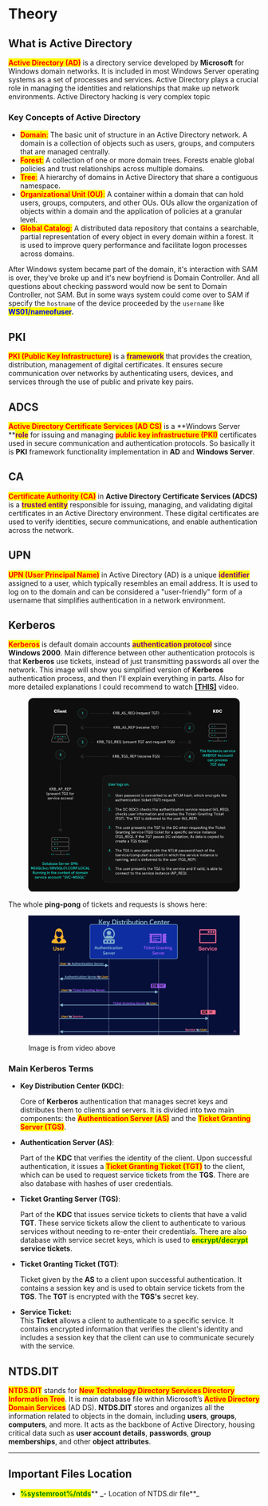 # Theory

## What is Active Directory

<mark style="color:red;">**Active Directory (AD)**</mark> is a directory service developed by **Microsoft** for Windows domain networks. It is included in most Windows Server operating systems as a set of processes and services. Active Directory plays a crucial role in managing the identities and relationships that make up network environments. Active Directory hacking is very complex topic

### Key Concepts of Active Directory

* <mark style="color:red;">**Domain**</mark><mark style="color:red;">:</mark> The basic unit of structure in an Active Directory network. A domain is a collection of objects such as users, groups, and computers that are managed centrally.
* <mark style="color:red;">**Forest**</mark><mark style="color:red;">:</mark> A collection of one or more domain trees. Forests enable global policies and trust relationships across multiple domains.
* <mark style="color:red;">**Tree**</mark><mark style="color:red;">:</mark> A hierarchy of domains in Active Directory that share a contiguous namespace.
* <mark style="color:red;">**Organizational Unit (OU)**</mark><mark style="color:red;">:</mark> A container within a domain that can hold users, groups, computers, and other OUs. OUs allow the organization of objects within a domain and the application of policies at a granular level.
* <mark style="color:red;">**Global Catalog**</mark><mark style="color:red;">:</mark> A distributed data repository that contains a searchable, partial representation of every object in every domain within a forest. It is used to improve query performance and facilitate logon processes across domains.

After Windows system became part of the domain, it's interaction with SAM is over, they've broke up and it's new boyfriend is Domain Controller. And all questions about checking password would now be sent to Domain Controller, not SAM.  But in some ways system could come over to SAM if specify the `hostname` of the device proceeded by the `username` like <mark style="color:blue;">**WS01/nameofuser**</mark>**.**&#x20;

## PKI

<mark style="color:red;">**PKI (Public Key Infrastructure)**</mark> is a <mark style="color:purple;">**framework**</mark> that provides the creation, distribution, management of digital certificates. It ensures secure communication over networks by authenticating users, devices, and services through the use of public and private key pairs.

## ADCS

<mark style="color:red;">**Active Directory Certificate Services (AD CS)**</mark> is a **Windows Server **<mark style="color:purple;">**role**</mark> for issuing and managing <mark style="color:red;">**public key infrastructure (PKI)**</mark> certificates used in secure communication and authentication protocols. So basically it is **PKI** framework functionality implementation in **AD** and **Windows Server**.

## CA

<mark style="color:red;">**Certificate Authority (CA)**</mark> in **Active Directory Certificate Services (ADCS)** is a <mark style="color:purple;">**trusted entity**</mark> responsible for issuing, managing, and validating digital certificates in an Active Directory environment. These digital certificates are used to verify identities, secure communications, and enable authentication across the network.

## UPN

<mark style="color:red;">**UPN (User Principal Name)**</mark> in Active Directory (AD) is a unique <mark style="color:purple;">**identifier**</mark> assigned to a user, which typically resembles an email address. It is used to log on to the domain and can be considered a "user-friendly" form of a username that simplifies authentication in a network environment.

## Kerberos

<mark style="color:red;">**Kerberos**</mark> is default domain accounts <mark style="color:purple;">**authentication protocol**</mark> since **Windows 2000**. Main difference between other authentication protocols is that **Kerberos** use tickets, instead of just transmitting passwords all over the network. This image will show you simplified version of **Kerberos** authentication process, and then I'll explain everything in parts. Also for more detailed explanations I could recommend to watch [**\[THIS\]**](https://youtu.be/5N242XcKAsM?t=870) video.

<figure><img src="../.gitbook/assets/kerb_auth_image.png" alt=""><figcaption></figcaption></figure>

The whole **ping-pong** of tickets and requests is shows here:

<figure><img src="../.gitbook/assets/Screenshot_2024-06-28_20_59_14.png" alt=""><figcaption><p>Image is from video above</p></figcaption></figure>

### Main Kerberos Terms

*   **Key Distribution Center (KDC)**:

    Core of **Kerberos** authentication that manages secret keys and distributes them to clients and servers. It is divided into two main components: the <mark style="color:red;">**Authentication Server (AS)**</mark> and the <mark style="color:red;">**Ticket Granting Server (TGS)**</mark>.
*   **Authentication Server (AS)**:

    Part of the **KDC** that verifies the identity of the client. Upon successful authentication, it issues a <mark style="color:red;">**Ticket Granting Ticket (TGT)**</mark> to the client, which can be used to request service tickets from the **TGS**. There are also database with hashes of user credentials.
*   **Ticket Granting Server (TGS)**:

    Part of the **KDC** that issues service tickets to clients that have a valid **TGT**. These service tickets allow the client to authenticate to various services without needing to re-enter their credentials. There are also database with service secret keys, which is used to <mark style="color:green;">**encrypt/decrypt**</mark> **service tickets**.
*   **Ticket Granting Ticket (TGT)**:

    Ticket given by the **AS** to a client upon successful authentication. It contains a session key and is used to obtain service tickets from the **TGS**. The **TGT** is encrypted with the **TGS's** secret key.
* **Service Ticket:** \
  This **Ticket** allows a client to authenticate to a specific service. It contains encrypted information that verifies the client's identity and includes a session key that the client can use to communicate securely with the service.

## NTDS.DIT

<mark style="color:red;">**NTDS.DIT**</mark> stands for <mark style="color:red;">**New Technology Directory Services Directory Information Tree**</mark>. It is main database file within Microsoft’s <mark style="color:red;">**Active Directory Domain Services**</mark> (AD DS). **NTDS.DIT** stores and organizes all the information related to objects in the domain, including **users**, **groups**, **computers**, and more. It acts as the backbone of Active Directory, housing critical data such as **user account details**, **passwords**, **group memberships**, and other **object attributes**.

***

## Important Files Location

* <mark style="color:green;">**%systemroot%/ntds**</mark>** **_**- Location of NTDS.dir file**_

